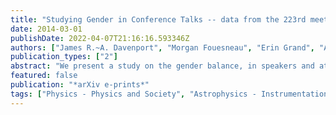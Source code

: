 ```yaml
---
title: "Studying Gender in Conference Talks -- data from the 223rd meeting of the American Astronomical Society"
date: 2014-03-01
publishDate: 2022-04-07T21:16:16.593346Z
authors: ["James R.~A. Davenport", "Morgan Fouesneau", "Erin Grand", "Alex Hagen", "Katja Poppenhaeger", "Laura L. Watkins"]
publication_types: ["2"]
abstract: "We present a study on the gender balance, in speakers and attendees, at the recent major astronomical conference, the American Astronomical Society meeting 223, in Washington, DC. We conducted an informal survey, yielding over 300 responses by volunteers at the meeting. Each response included gender data about a single talk given at the meeting, recording the gender of the speaker and all question-askers. In total, 225 individual AAS talks were sampled. We analyze basic statistical properties of this sample. We find that the gender ratio of the speakers closely matched the gender ratio of the conference attendees. The audience asked an average of 2.8 questions per talk. Talks given by women had a slightly higher number of questions asked (3.2$±$0.2) than talks given by men (2.6$±$0.1). The most significant result from this study is that while the gender ratio of speakers very closely mirrors that of conference attendees, women are under-represented in the question-asker category. We interpret this to be an age-effect, as senior scientists may be more likely to ask questions, and are more commonly men. A strong dependence on the gender of session chairs is found, whereby women ask disproportionately fewer questions in sessions chaired by men. While our results point to laudable progress in gender-balanced speaker selection, we believe future surveys of this kind would help ensure that collaboration at such meetings is as inclusive as possible."
featured: false
publication: "*arXiv e-prints*"
tags: ["Physics - Physics and Society", "Astrophysics - Instrumentation and Methods for Astrophysics"]
---
```


